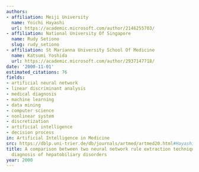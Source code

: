 ```yaml
---
authors:
- affiliation: Meiji University
  name: Yoichi Hayashi
  url: https://academic.microsoft.com/author/2146255703/
- affiliation: National University Of Singapore
  name: Rudy Setiono
  slug: rudy_setiono
- affiliation: St Marianna University School Of Medicine
  name: Katsumi Yoshida
  url: https://academic.microsoft.com/author/2937147718/
date: '2000-11-01'
estimated_citations: 76
fields:
- artificial neural network
- linear discriminant analysis
- medical diagnosis
- machine learning
- data mining
- computer science
- nonlinear system
- discretization
- artificial intelligence
- decision process
in: Artificial Intelligence in Medicine
src: https://dblp.uni-trier.de/db/journals/artmed/artmed20.html#HayashiSY00
title: A comparison between two neural network rule extraction techniques for the
  diagnosis of hepatobiliary disorders
year: 2000
---
```

